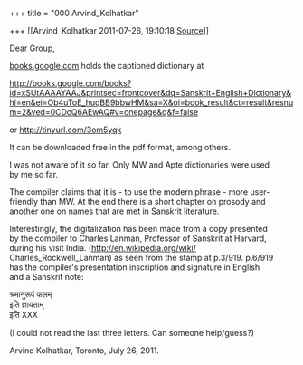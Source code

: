 +++
title = "000 Arvind_Kolhatkar"

+++
[[Arvind_Kolhatkar	2011-07-26, 19:10:18 [Source](https://groups.google.com/g/samskrita/c/6CPQVk_Y80g)]]



Dear Group,  
  
[books.google.com](http://books.google.com) holds the captioned dictionary at  
  
<http://books.google.com/books?id=xSUtAAAAYAAJ&printsec=frontcover&dq=Sanskrit+English+Dictionary&hl=en&ei=Ob4uToE_huqBB9bbwHM&sa=X&oi=book_result&ct=result&resnum=2&ved=0CDcQ6AEwAQ#v=onepage&q&f=false>  
  
or <http://tinyurl.com/3om5yqk>  
  
It can be downloaded free in the pdf format, among others.  
  
I was not aware of it so far. Only MW and Apte dictionaries were used  
by me so far.  
  
The compiler claims that it is - to use the modern phrase - more user-  
friendly than MW. At the end there is a short chapter on prosody and  
another one on names that are met in Sanskrit literature.  
  
Interestingly, the digitalization has been made from a copy presented  
by the compiler to Charles Lanman, Professor of Sanskrit at Harvard,  
during his visit India. (<http://en.wikipedia.org/wiki/>  
Charles_Rockwell_Lanman) as seen from the stamp at p.3/919. p.6/919  
has the compiler's presentation inscription and signature in English  
and a Sanskrit note:  
  
श्रमानुरूपं फलम्  
इति ज्ञायताम्  
इति XXX  
  
(I could not read the last three letters. Can someone help/guess?)  
  
Arvind Kolhatkar, Toronto, July 26, 2011.  
  

